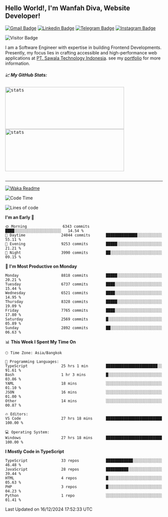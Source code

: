 ## Hello World!, I'm Wanfah Diva, Website Developer!

[![Gmail Badge](https://img.shields.io/badge/-Gmail-white?style=plastic&logo=Gmail&link=mailto:aditputrafirmansyah@gmail.com)](mailto:wanfahdivaa@gmail.com)
[![Linkedin Badge](https://img.shields.io/badge/-LinkedIn-blue?style=plastic&logo=Linkedin&link=https://www.linkedin.com/in/aditputrafirmansyah/)](https://www.linkedin.com/in/wanfahdiva/)
[![Telegram Badge](https://img.shields.io/badge/-Telegram-blue?style=plastic&logo=telegram&link=https://t.me/Adithya_13)](https://t.me/wanfahdiva)
[![Instagram Badge](https://img.shields.io/badge/-Instagram-white?style=plastic&logo=instagram&link=https://www.instagram.com/adithya_firmansyahputra/)](https://www.instagram.com/wnfhdva/)

![Visitor Badge](https://visitor-badge.laobi.icu/badge?page_id=wanfahdiva.wanfahdiva)

<p>
I am a Software Engineer with expertise in building Frontend Developments.
Presently, my focus lies in crafting accessible and high-performance web applications at  <a href="https://sawala/tech" target="_blank">PT. Sawala Technology Indonesia</a>. see my <a href="http://wanfahdiva-com.vercel.app/" target="_blank">portfolio</a> for more information.
</p>

<h5 align="left">
  
📈 **My GitHub Stats:**

</h5>

<div align="left">
<kbd>
    <img height="135em" width="380em" alt="stats" src="https://github-readme-streak-stats.herokuapp.com?user=wanfahdiva&theme=tokyonight_duo&hide_border=true&dates=27DDC9" />
</kbd>
<kbd>
    <img height="135em" width="380em" alt="stats" src="https://github-readme-activity-graph.vercel.app/graph?username=wanfahdiva&theme=react&hide_title=true"></kbd>
</div>

<br />

---

[![Waka Readme](https://github.com/wanfahdiva/wanfahdiva/actions/workflows/waka.yml/badge.svg)](https://github.com/wanfahdiva/wanfahdiva/actions/workflows/waka.yml)

<!--START_SECTION:waka-->
![Code Time](http://img.shields.io/badge/Code%20Time-1%2C540%20hrs%2012%20mins-blue)

![Lines of code](https://img.shields.io/badge/From%20Hello%20World%20I%27ve%20Written-21.9%20million%20lines%20of%20code-blue)

**I'm an Early 🐤** 

```text
🌞 Morning                6343 commits        ████░░░░░░░░░░░░░░░░░░░░░   14.54 % 
🌆 Daytime                24044 commits       ██████████████░░░░░░░░░░░   55.11 % 
🌃 Evening                9253 commits        █████░░░░░░░░░░░░░░░░░░░░   21.21 % 
🌙 Night                  3990 commits        ██░░░░░░░░░░░░░░░░░░░░░░░   09.15 % 
```
📅 **I'm Most Productive on Monday** 

```text
Monday                   8818 commits        █████░░░░░░░░░░░░░░░░░░░░   20.21 % 
Tuesday                  6737 commits        ████░░░░░░░░░░░░░░░░░░░░░   15.44 % 
Wednesday                6521 commits        ████░░░░░░░░░░░░░░░░░░░░░   14.95 % 
Thursday                 8328 commits        █████░░░░░░░░░░░░░░░░░░░░   19.09 % 
Friday                   7765 commits        ████░░░░░░░░░░░░░░░░░░░░░   17.80 % 
Saturday                 2569 commits        █░░░░░░░░░░░░░░░░░░░░░░░░   05.89 % 
Sunday                   2892 commits        ██░░░░░░░░░░░░░░░░░░░░░░░   06.63 % 
```


📊 **This Week I Spent My Time On** 

```text
🕑︎ Time Zone: Asia/Bangkok

💬 Programming Languages: 
TypeScript               25 hrs 1 min        ███████████████████████░░   91.61 % 
Bash                     1 hr 3 mins         █░░░░░░░░░░░░░░░░░░░░░░░░   03.86 % 
YAML                     18 mins             ░░░░░░░░░░░░░░░░░░░░░░░░░   01.10 % 
JSON                     16 mins             ░░░░░░░░░░░░░░░░░░░░░░░░░   01.00 % 
Other                    14 mins             ░░░░░░░░░░░░░░░░░░░░░░░░░   00.87 % 

🔥 Editors: 
VS Code                  27 hrs 18 mins      █████████████████████████   100.00 % 

💻 Operating System: 
Windows                  27 hrs 18 mins      █████████████████████████   100.00 % 
```

**I Mostly Code in TypeScript** 

```text
TypeScript               33 repos            ████████████░░░░░░░░░░░░░   46.48 % 
JavaScript               28 repos            ██████████░░░░░░░░░░░░░░░   39.44 % 
HTML                     4 repos             █░░░░░░░░░░░░░░░░░░░░░░░░   05.63 % 
PHP                      3 repos             █░░░░░░░░░░░░░░░░░░░░░░░░   04.23 % 
Python                   1 repo              ░░░░░░░░░░░░░░░░░░░░░░░░░   01.41 % 
```




 Last Updated on 16/12/2024 17:52:33 UTC
<!--END_SECTION:waka-->
